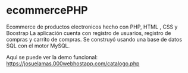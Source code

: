 # ecommercePHP
Ecommerce de productos electronicos hecho con PHP, HTML , CSS y Boostrap
La aplicación cuenta con registro de usuarios, registro de compras y carrito de compras. Se construyó usando una base de datos SQL con el motor MySQL.

Aqui se puede ver la demo funcional: https://josuelamas.000webhostapp.com/catalogo.php
